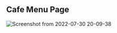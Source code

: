 ## Cafe Menu Page
![Screenshot from 2022-07-30 20-09-38](https://user-images.githubusercontent.com/102016448/181919510-a710e15f-1151-454e-91d3-c163547b5073.png)
